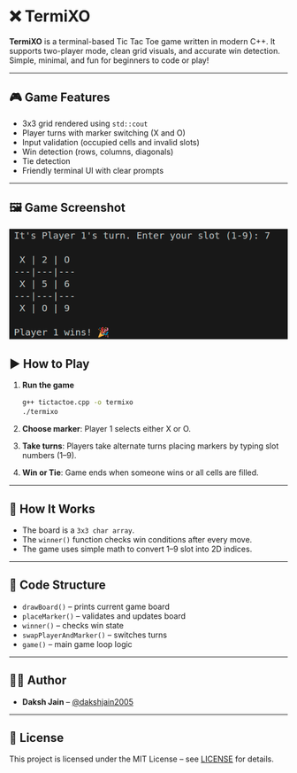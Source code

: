 
# ❌ TermiXO

**TermiXO** is a terminal-based Tic Tac Toe game written in modern C++. It supports two-player mode, clean grid visuals, and accurate win detection. Simple, minimal, and fun for beginners to code or play!

---

## 🎮 Game Features

- 3x3 grid rendered using `std::cout`
- Player turns with marker switching (X and O)
- Input validation (occupied cells and invalid slots)
- Win detection (rows, columns, diagonals)
- Tie detection
- Friendly terminal UI with clear prompts

---
## 🖼️ Game Screenshot

![Game Screenshot](https://github.com/dakshjain2005/TermiXO/blob/main/TermiXO.png?raw=true)


## ▶️ How to Play

1. **Run the game**
   ```bash
   g++ tictactoe.cpp -o termixo
   ./termixo
   ```

2. **Choose marker**: Player 1 selects either X or O.

3. **Take turns**: Players take alternate turns placing markers by typing slot numbers (1–9).

4. **Win or Tie**: Game ends when someone wins or all cells are filled.


---

## 🧠 How It Works

- The board is a `3x3 char array`.
- The `winner()` function checks win conditions after every move.
- The game uses simple math to convert 1–9 slot into 2D indices.

---

## 🧱 Code Structure

- `drawBoard()` – prints current game board
- `placeMarker()` – validates and updates board
- `winner()` – checks win state
- `swapPlayerAndMarker()` – switches turns
- `game()` – main game loop logic

---

## 👨‍💻 Author

- **Daksh Jain** – [@dakshjain2005](https://github.com/dakshjain2005)

---

## 📝 License

This project is licensed under the MIT License – see [LICENSE](../LICENSE) for details.
